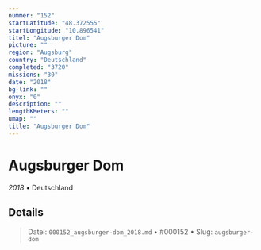 ```yaml
---
nummer: "152"
startLatitude: "48.372555"
startLongitude: "10.896541"
titel: "Augsburger Dom"
picture: ""
region: "Augsburg"
country: "Deutschland"
completed: "3720"
missions: "30"
date: "2018"
bg-link: ""
onyx: "0"
description: ""
lengthKMeters: ""
umap: ""
title: "Augsburger Dom"
---
```

# Augsburger Dom

*2018* • Deutschland



## Details








> Datei: `000152_augsburger-dom_2018.md` • #000152 • Slug: `augsburger-dom`
